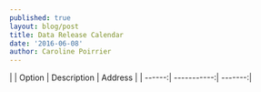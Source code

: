 ```yaml
---
published: true
layout: blog/post
title: Data Release Calendar
date: '2016-06-08'
author: Caroline Poirrier
---
```

| | Option | Description | Address |
| ------:| -----------:| -------:|